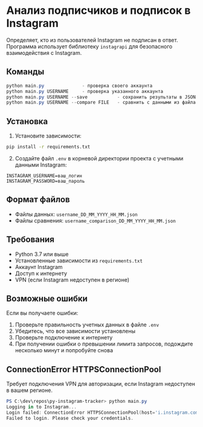 # Анализ подписчиков и подписок в Instagram

Определяет, кто из пользователей Instagram не подписан в ответ. Программа использует библиотеку `instagrapi` для безопасного взаимодействия с Instagram.

## Команды

```powershell
python main.py              - проверка своего аккаунта
python main.py USERNAME     - проверка указанного аккаунта
python main.py USERNAME --save           - сохранить результаты в JSON
python main.py USERNAME --compare FILE   - сравнить с данными из файла
```

## Установка

1. Установите зависимости:
```bash
pip install -r requirements.txt
```

2. Создайте файл `.env` в корневой директории проекта с учетными данными Instagram:
```
INSTAGRAM_USERNAME=ваш_логин
INSTAGRAM_PASSWORD=ваш_пароль
```

## Формат файлов

- Файлы данных: `username_DD_MM_YYYY_HH_MM.json`
- Файлы сравнения: `username_comparison_DD_MM_YYYY_HH_MM.json`

## Требования

- Python 3.7 или выше
- Установленные зависимости из `requirements.txt`
- Аккаунт Instagram
- Доступ к интернету
- VPN (если Instagram недоступен в регионе)

## Возможные ошибки

Если вы получаете ошибки:
1. Проверьте правильность учетных данных в файле `.env`
2. Убедитесь, что все зависимости установлены
3. Проверьте подключение к интернету
4. При получении ошибки о превышении лимита запросов, подождите несколько минут и попробуйте снова

## ConnectionError HTTPSConnectionPool

Требует подключения VPN для авторизации, если Instagram недоступен в вашем регионе.
```powershell
PS C:\dev\repos\py-instagram-tracker> python main.py
Logging in to Instagram...
Login failed: ConnectionError HTTPSConnectionPool(host='i.instagram.com', port=443): Max retries exceeded with url: /api/v1/launcher/sync/ (Caused by ReadTimeoutError("HTTPSConnectionPool(host='i.instagram.com', port=443): Read timed out. (read timeout=None)"))
Failed to login. Please check your credentials.
```
